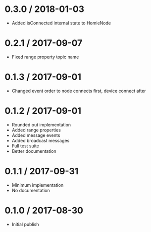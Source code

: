 0.3.0 / 2018-01-03
==================

  * Added isConnected internal state to HomieNode

0.2.1 / 2017-09-07
==================

  * Fixed range property topic name

0.1.3 / 2017-09-01
==================

  * Changed event order to node connects first, device connect after

0.1.2 / 2017-09-01
==================

  * Rounded out implementation
  * Added range properties
  * Added message events
  * Added broadcast messages
  * Full test suite
  * Better documentation

0.1.1 / 2017-09-31
==================

  * Minimum implementation
  * No documentation


0.1.0 / 2017-08-30
==================

  * Initial publish
